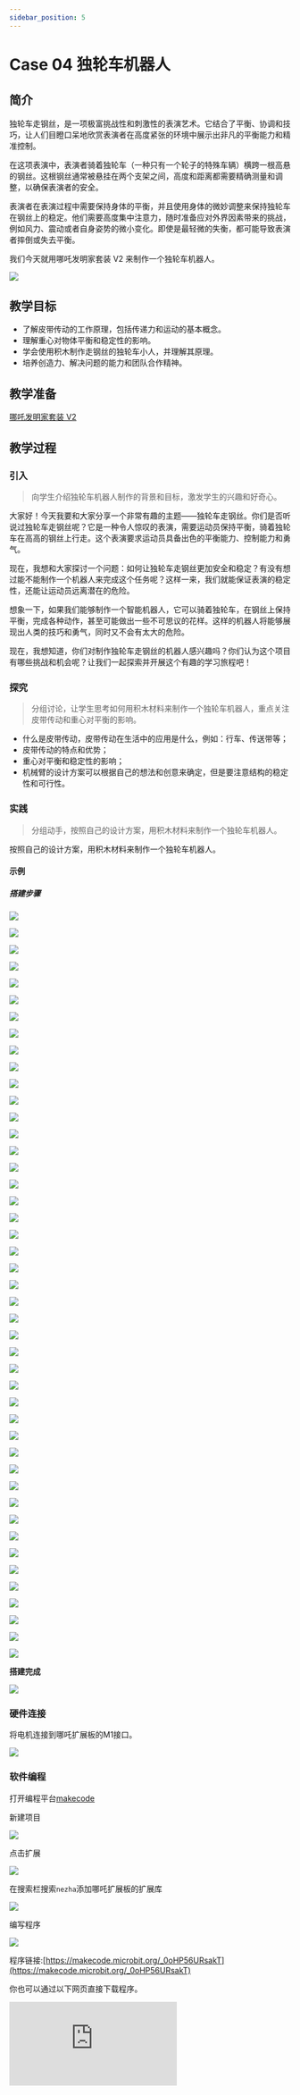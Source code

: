 ```yaml
---
sidebar_position: 5
---
```


# Case 04 独轮车机器人

## 简介

独轮车走钢丝，是一项极富挑战性和刺激性的表演艺术。它结合了平衡、协调和技巧，让人们目瞪口呆地欣赏表演者在高度紧张的环境中展示出非凡的平衡能力和精准控制。

在这项表演中，表演者骑着独轮车（一种只有一个轮子的特殊车辆）横跨一根高悬的钢丝。这根钢丝通常被悬挂在两个支架之间，高度和距离都需要精确测量和调整，以确保表演者的安全。

表演者在表演过程中需要保持身体的平衡，并且使用身体的微妙调整来保持独轮车在钢丝上的稳定。他们需要高度集中注意力，随时准备应对外界因素带来的挑战，例如风力、震动或者自身姿势的微小变化。即使是最轻微的失衡，都可能导致表演者摔倒或失去平衡。

我们今天就用哪吒发明家套装 V2 来制作一个独轮车机器人。

![](./images/nezha-inventors-kit-v2-case-04-01.png)

## 教学目标

- 了解皮带传动的工作原理，包括传递力和运动的基本概念。
- 理解重心对物体平衡和稳定性的影响。
- 学会使用积木制作走钢丝的独轮车小人，并理解其原理。
- 培养创造力、解决问题的能力和团队合作精神。

## 教学准备

[哪吒发明家套装 V2](https://www.elecfreaks.com/nezha-inventor-s-kit-v2-for-micro-bit.html)


## 教学过程

### 引入

>向学生介绍独轮车机器人制作的背景和目标，激发学生的兴趣和好奇心。

大家好！今天我要和大家分享一个非常有趣的主题——独轮车走钢丝。你们是否听说过独轮车走钢丝呢？它是一种令人惊叹的表演，需要运动员保持平衡，骑着独轮车在高高的钢丝上行走。这个表演要求运动员具备出色的平衡能力、控制能力和勇气。

现在，我想和大家探讨一个问题：如何让独轮车走钢丝更加安全和稳定？有没有想过能不能制作一个机器人来完成这个任务呢？这样一来，我们就能保证表演的稳定性，还能让运动员远离潜在的危险。

想象一下，如果我们能够制作一个智能机器人，它可以骑着独轮车，在钢丝上保持平衡，完成各种动作，甚至可能做出一些不可思议的花样。这样的机器人将能够展现出人类的技巧和勇气，同时又不会有太大的危险。

现在，我想知道，你们对制作独轮车走钢丝的机器人感兴趣吗？你们认为这个项目有哪些挑战和机会呢？让我们一起探索并开展这个有趣的学习旅程吧！

### 探究

>分组讨论，让学生思考如何用积木材料来制作一个独轮车机器人，重点关注皮带传动和重心对平衡的影响。

- 什么是皮带传动，皮带传动在生活中的应用是什么，例如：行车、传送带等；
- 皮带传动的特点和优势；
- 重心对平衡和稳定性的影响；
- 机械臂的设计方案可以根据自己的想法和创意来确定，但是要注意结构的稳定性和可行性。

### 实践

>分组动手，按照自己的设计方案，用积木材料来制作一个独轮车机器人。

按照自己的设计方案，用积木材料来制作一个独轮车机器人。



#### 示例

##### 搭建步骤

![](./images/nezha-inventors-kit-v2-step-04-01.png)

![](./images/nezha-inventors-kit-v2-step-04-02.png)

![](./images/nezha-inventors-kit-v2-step-04-03.png)

![](./images/nezha-inventors-kit-v2-step-04-04.png)

![](./images/nezha-inventors-kit-v2-step-04-05.png)

![](./images/nezha-inventors-kit-v2-step-04-06.png)

![](./images/nezha-inventors-kit-v2-step-04-07.png)

![](./images/nezha-inventors-kit-v2-step-04-08.png)

![](./images/nezha-inventors-kit-v2-step-04-09.png)

![](./images/nezha-inventors-kit-v2-step-04-10.png)

![](./images/nezha-inventors-kit-v2-step-04-11.png)

![](./images/nezha-inventors-kit-v2-step-04-12.png)

![](./images/nezha-inventors-kit-v2-step-04-13.png)

![](./images/nezha-inventors-kit-v2-step-04-14.png)

![](./images/nezha-inventors-kit-v2-step-04-15.png)

![](./images/nezha-inventors-kit-v2-step-04-16.png)

![](./images/nezha-inventors-kit-v2-step-04-17.png)

![](./images/nezha-inventors-kit-v2-step-04-18.png)

![](./images/nezha-inventors-kit-v2-step-04-19.png)

![](./images/nezha-inventors-kit-v2-step-04-20.png)

![](./images/nezha-inventors-kit-v2-step-04-21.png)

![](./images/nezha-inventors-kit-v2-step-04-22.png)

![](./images/nezha-inventors-kit-v2-step-04-23.png)

![](./images/nezha-inventors-kit-v2-step-04-24.png)

![](./images/nezha-inventors-kit-v2-step-04-25.png)

![](./images/nezha-inventors-kit-v2-step-04-26.png)

![](./images/nezha-inventors-kit-v2-step-04-27.png)

![](./images/nezha-inventors-kit-v2-step-04-28.png)

![](./images/nezha-inventors-kit-v2-step-04-29.png)

![](./images/nezha-inventors-kit-v2-step-04-30.png)

![](./images/nezha-inventors-kit-v2-step-04-31.png)

![](./images/nezha-inventors-kit-v2-step-04-32.png)

![](./images/nezha-inventors-kit-v2-step-04-33.png)

![](./images/nezha-inventors-kit-v2-step-04-34.png)

![](./images/nezha-inventors-kit-v2-step-04-35.png)

![](./images/nezha-inventors-kit-v2-step-04-36.png)

![](./images/nezha-inventors-kit-v2-step-04-37.png)

![](./images/nezha-inventors-kit-v2-step-04-38.png)

![](./images/nezha-inventors-kit-v2-step-04-39.png)

![](./images/nezha-inventors-kit-v2-step-04-40.png)

![](./images/nezha-inventors-kit-v2-step-04-41.png)

![](./images/nezha-inventors-kit-v2-step-04-42.png)

![](./images/nezha-inventors-kit-v2-step-04-43.png)

![](./images/nezha-inventors-kit-v2-step-04-44.png)

![](./images/nezha-inventors-kit-v2-step-04-45.png)

**搭建完成**

![](./images/nezha-inventors-kit-v2-case-04-01.png)

### 硬件连接

将电机连接到哪吒扩展板的M1接口。

![](./images/nezha-inventors-kit-v2-case-07-02.png)

### 软件编程

打开编程平台[makecode](https://makecode.microbit.org/#)

新建项目

![](./images/nezha-inventors-kit-v2-case-19-03.png)

点击扩展

![](./images/nezha-inventors-kit-v2-case-19-04.png)



在搜索栏搜索`nezha`添加哪吒扩展板的扩展库

![](./images/nezha-inventors-kit-v2-case-19-06.png)

编写程序

![](./images/nezha-inventors-kit-v2-case-04-07.png)


程序链接:[https://makecode.microbit.org/_0oHP56URsakT](https://makecode.microbit.org/_0oHP56URsakT)

你也可以通过以下网页直接下载程序。

<div
    style={{
        position: 'relative',
        paddingBottom: '60%',
        overflow: 'hidden',
    }}
>
    <iframe
        src="https://makecode.microbit.org/_0oHP56URsakT"
        frameborder="0"
        sandbox="allow-popups allow-forms allow-scripts allow-same-origin"
        style={{
            position: 'absolute',
            width: '100%',
            height: '100%',
        }}
    />
</div>


### 展示

>分组展示，让每组的机器人开始走钢丝，比较各组的成果和效果。

#### 示例案例效果


按下micro:bit上的A键，机器人开始骑行，按下micro:bit上的B键，机器人停止骑行。

![](./images/nezha-inventors-kit-v2-case-04.gif)

### 反思

>分组分享，让每组的学生分享自己的制作过程和心得，总结自己遇到的问题和解决办法，评价自己的优点和不足。
